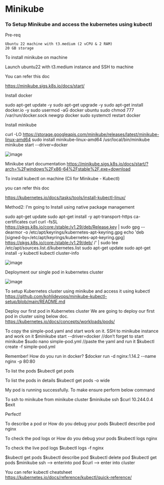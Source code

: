 # Minikube
### To Setup Minikube and access the kubernetes using kubectl

Pre-req

    Ubuntu 22 machine with t3.medium (2 vCPU & 2 RAM)
    20 GB storage

To install minikube on machine

Launch ubuntu22 with t3.medium instance and SSH to machine

You can refer this doc

https://minikube.sigs.k8s.io/docs/start/

Install docker

sudo apt-get update -y
sudo apt-get upgrade -y
sudo apt-get install docker.io -y
sudo usermod -aG docker ubuntu
sudo chmod 777 /var/run/docker.sock
newgrp docker
sudo systemctl restart docker

Install minikube

curl -LO https://storage.googleapis.com/minikube/releases/latest/minikube-linux-amd64
sudo install minikube-linux-amd64 /usr/local/bin/minikube
minikube start --driver=docker

![image](https://github.com/user-attachments/assets/c78e691d-607f-4c8d-92dd-30d0bf1a93b2)

Minikube start documentation
https://minikube.sigs.k8s.io/docs/start/?arch=%2Fwindows%2Fx86-64%2Fstable%2F.exe+download

To install kubectl on machine (Cli for Minikube - Kubectl)

you can refer this doc

https://kubernetes.io/docs/tasks/tools/install-kubectl-linux/

Method2: I'm going to Install using native package management

sudo apt-get update
sudo apt-get install -y apt-transport-https ca-certificates curl
curl -fsSL https://pkgs.k8s.io/core:/stable:/v1.29/deb/Release.key | sudo gpg --dearmor -o /etc/apt/keyrings/kubernetes-apt-keyring.gpg
echo 'deb [signed-by=/etc/apt/keyrings/kubernetes-apt-keyring.gpg] https://pkgs.k8s.io/core:/stable:/v1.29/deb/ /' | sudo tee /etc/apt/sources.list.d/kubernetes.list
sudo apt-get update
sudo apt-get install -y kubectl
kubectl cluster-info

![image](https://github.com/user-attachments/assets/1c402f0c-3f16-437c-b2c9-ef21a2815c27)

Deployment our single pod in kubernetes cluster

![image](https://github.com/user-attachments/assets/b86d4bef-e769-4af1-a739-d1a22fd35e8b)

To setup Kubernetes cluster using minikube and access it using kubectl
https://github.com/kohlidevops/minikube-kubectl-setup/blob/main/README.md

Deploy our first pod in Kubernetes cluster
We are going to deploy our first pod in cluster using below doc.
https://kubernetes.io/docs/concepts/workloads/pods/

To copy the simple-pod.yaml and start work on it.
SSH to minikube instance and work on it
$minikube start --driver=docker
//don’t forget to start minikube
$sudo nano simple-pod.yml
//paste the yaml and run it
$kubectl create -f simple-pod.yml

Remember! How do you run in docker? 
$docker run -d nginx:1.14.2 --name nginx -p 80:80

To list the pods
$kubectl get pods


To list the pods in details
$kubectl get pods -o wide
 
My pod is running successfully. To make ensure perform below command

To ssh to minikube from minikube cluster
$minikube ssh
$curl 10.244.0.4
$exit
 
Perfect!



To describe a pod or How do you debug your pods
$kubectl describe pod nginx
 

To check the pod logs or How do you debug your pods
$kubectl logs nginx

To check the live pod logs
$kubectl logs -f nginx
 
$kubectl get pods
$kubectl describe pod <containername>
$kubectl delete pod <containername>
$kubectl get pods
$minikube ssh --> enterinto pod
$curl <cluster-ip addr>  --> enter into cluster

You can refer kubectl cheatsheet
https://kubernetes.io/docs/reference/kubectl/quick-reference/
